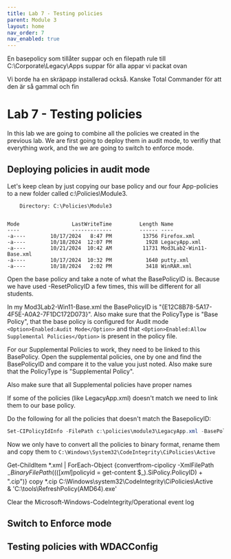 ```yaml
---
title: Lab 7 - Testing policies
parent: Module 3
layout: home
nav_order: 7
nav_enabled: true
---
```



En basepolicy som tillåter suppar och en filepath rule till C:\Corporate\Legacy\Apps
suppar för alla appar vi packat ovan

Vi borde ha en skräpapp installerad också. Kanske Total Commander för att den är så gammal och fin



# Lab 7 - Testing policies

In this lab we are going to combine all the policies we created in the previous lab. We are first going to deploy them in audit mode, to verifiy that everything work, and the we are going to switch to enforce mode.




## Deploying policies in audit mode

Let's keep clean by just copying our base policy and our four App-policies to a new folder called c:\Policies\Module3\.


```
    Directory: C:\Policies\Module3


Mode                 LastWriteTime         Length Name
----                 -------------         ------ ----
-a----        10/17/2024   8:47 PM          13756 Firefox.xml
-a----        10/18/2024  12:07 PM           1928 LegacyApp.xml
-a----        10/21/2024  10:42 AM          11731 Mod3Lab2-Win11-Base.xml
-a----        10/17/2024  10:32 PM           1640 putty.xml
-a----        10/18/2024   2:02 PM           3418 WinRAR.xml

```

Open the base policy and take a note of what the BasePolicyID is. Because we have used -ResetPolicyID a few times, this will be different for all students.

In my Mod3Lab2-Win11-Base.xml the BasePolicyID is "{E12C8B78-5A17-4F5E-A0A2-7F1DC172D073}". Also make sure that the PolicyType is "Base Policy", that the base policy is configured for Audit mode `<Option>Enabled:Audit Mode</Option>`
and that `<Option>Enabled:Allow Supplemental Policies</Option>` is present in the policy file.

For our Supplemental Policies to work, they need to be linked to this BasePolicy. Open the supplemental policies, one by one and find the BasePolicyID and compare it to the value you just noted. Also make sure that the PolicyType is "Supplemental Policy".

Also make sure that all Supplemental policies have proper names

If some of the policies (like LegacyApp.xml) doesn't match we need to link them to our base policy.

Do the following for all the policies that doesn't match the BasepolicyID:

```powershell
Set-CIPolicyIdInfo -FilePath c:\policies\module3\LegacyApp.xml -BasePolicyToSupplementPath C:\policies\module3\Mod3Lab2-Win11-Base.xml
```

Now we only have to convert all the policies to binary format, rename them and copy them to `C:\Windows\System32\CodeIntegrity\CiPolicies\Active`



Get-ChildItem *.xml | ForEach-Object {convertfrom-cipolicy -XmlFilePath $_ -BinaryFilePath ((([xml]$policyid = get-content $_).SiPolicy.PolicyID) + ".cip")}
copy *.cip C:\Windows\system32\CodeIntegrity\CiPolicies\Active\
& 'C:\tools\RefreshPolicy(AMD64).exe'


Clear the Microsoft-Windows-CodeIntegrity/Operational event log






## Switch to Enforce mode





## Testing policies with WDACConfig